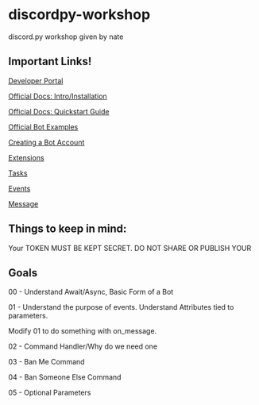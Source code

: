 # discordpy-workshop

discord.py workshop given by nate

## Important Links!

[Developer Portal](https://discord.com/developers/docs/intro)

[Official Docs: Intro/Installation](https://discordpy.readthedocs.io/en/stable/intro.html)

[Official Docs: Quickstart Guide](https://discordpy.readthedocs.io/en/stable/quickstart.html)

[Official Bot Examples](https://github.com/Rapptz/discord.py/tree/v1.7.1/examples)

[Creating a Bot Account](https://discordpy.readthedocs.io/en/stable/discord.html)

[Extensions](https://discordpy.readthedocs.io/en/stable/ext/commands/index.html)

[Tasks](https://discordpy.readthedocs.io/en/stable/ext/tasks/index.html)

[Events](https://discordpy.readthedocs.io/en/latest/api.html#event-reference)

[Message](https://discordpy.readthedocs.io/en/latest/api.html#message)

## Things to keep in mind:

Your TOKEN MUST BE KEPT SECRET. DO NOT SHARE OR PUBLISH YOUR

## Goals

00 - Understand Await/Async, Basic Form of a Bot

01 - Understand the purpose of events. Understand Attributes tied to parameters.

Modify 01 to do something with on_message. 

02 - Command Handler/Why do we need one

03 - Ban Me Command

04 - Ban Someone Else Command

05 - Optional Parameters



